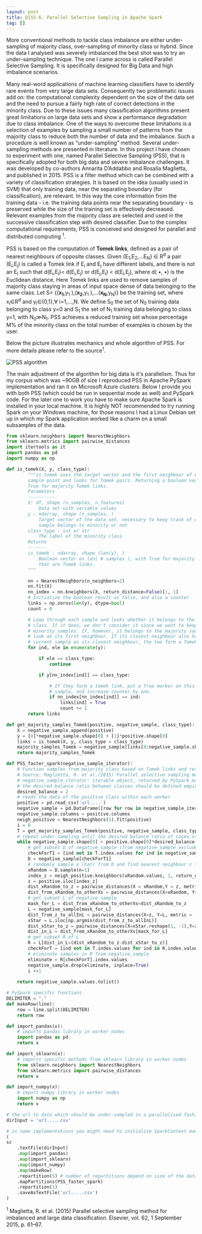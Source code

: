 ```yaml
---
layout: post
title: DISS-6. Parallel Selective Sampling in Apache Spark
tag: []
---
```


More conventional methods to tackle class imbalance are either under-sampling of majority class, over-sampling of minority class or hybrid. Since the data I analysed was severely imbalanced the best shot was to try an under-sampling technique. The one I came across is called Parallel Selective Sampling. It is specifically designed for Big Data and high imbalance scenarios. 

Many real-word applications of machine learning classiﬁers have to identify rare events from very large data sets. Consequently two problematic issues add on: the computational complexity dependent on the size of the data set and the need to pursue a fairly high rate of correct detections in the minority class. Due to these issues many classiﬁcation algorithms present great limitations on large data sets and show a performance degradation due to class imbalance. One of the ways to overcome these limitations is a selection of examples by sampling a small number of patterns from the majority class to reduce both the number of data and the imbalance. Such a procedure is well known as “under-sampling” method. Several under-sampling methods are presented in literature. In this project I have chosen to experiment with one, named Parallel Selective Sampling (PSS), that is specifically adopted for both big data and severe imbalance challenges. It was developed by co-authors Annarita D’Addabbo and Rosalia Maglietta, and published in 2015. PSS is a ﬁlter method which can be combined with a variety of classiﬁcation strategies. It is based on the idea (usually used in SVM) that only training data, near the separating boundary (for classiﬁcation), are relevant. In this way the core information from the training data - i.e. the training data points near the separating boundary - is preserved while the size of the training set is effectively decreased. Relevant examples from the majority class are selected and used in the successive classiﬁcation step with desired classifier. Due to the complex computational requirements, PSS is conceived and designed for parallel and distributed computing <sup>1</sup>.

PSS is based on the computation of **Tomek links**, deﬁned as a pair of nearest neighbours of opposite classes. Given {E<sub>1</sub>,E<sub>2</sub>,…E<sub>N</sub>} ∈ R<sup>d</sup> a pair (E<sub>i</sub>,E<sub>j</sub>) is called a Tomek link if E<sub>i</sub> and E<sub>j</sub> have different labels, and there is not an E<sub>l</sub> such that d(E<sub>i</sub>,E<sub>l</sub>)< d(E<sub>i</sub>,E<sub>j</sub>) or d(E<sub>j</sub>,E<sub>l</sub>) < d(E<sub>i</sub>,E<sub>j</sub>), where d( •, •) is the Euclidean distance. Here Tomek links are used to remove samples of majority class staying in areas of input space dense of data belonging to the same class.
Let S= {(**x<sub>1</sub>**,y<sub>1</sub> ),(**x<sub>2</sub>**,y<sub>1</sub> ),…(**x<sub>N</sub>**,y<sub>N</sub>)} be the training set, where x<sub>i</sub>∈R<sup>d</sup>  and y<sub>i</sub>∈{0,1},∀ i=1,…,N. We deﬁne S<sub>0</sub> the set of N<sub>0</sub> training data belonging to class y=0 and S<sub>1</sub> the set of N<sub>1</sub>  training data belonging to class y=1, with N<sub>0</sub>≫N<sub>1</sub>. PSS achieves a reduced training set whose percentage M% of the minority class on the total number of examples is chosen by the user.

Below the picture illustrates mechanics and whole algorithm of PSS. For more details please refer to the source<sup>1</sup>.

![PSS algorithm](../images/PSSalgorithm.JPG)

The main adjustment of the algorithm for big data is it's parallelism. Thus for my corpus which was ~90GB of size I reproduced PSS in Apache PySpark implementation and ran it on Microsoft Azure clusters. Below I provide you with both PSS (which could be run in sequential mode as well) and PySpark code. For the later one to work you have to make sure Apache Spark is installed in your local machine. It is highly NOT recommended to try running Spark on your Windows machine, for those reasons I had a Linux Debian set up in which my Spark application worked like a charm on a small subsamples of the data.

```python
from sklearn.neighbors import NearestNeighbors
from sklearn.metrics import pairwise_distances
import itertools as it
import pandas as pd
import numpy as np

def is_tomek(X, y, class_type):
        """is_tomek uses the target vector and the first neighbour of every
        sample point and looks for Tomek pairs. Returning a boolean vector with
        True for majority Tomek links.
        Parameters
        ----------
        X: df, shape (n_samples, n_features)
            Data set with variable values
        y : ndarray, shape (n_samples, )
            Target vector of the data set, necessary to keep track of whether a
            sample belongs to minority or not
        class_type : int or str
            The label of the minority class.
        Returns
        -------
        is_tomek : ndarray, shape (len(y), )
            Boolean vector on len( # samples ), with True for majority samples
            that are Tomek links.
        """

        nn = NearestNeighbors(n_neighbors=2)
        nn.fit(X)
        nn_index = nn.kneighbors(X, return_distance=False)[:, 1]
        # Initialize the boolean result as false, and also a counter
        links = np.zeros(len(y), dtype=bool)
        count = 0

        # Loop through each sample and looks whether it belongs to the minority
        # class. If it does, we don't consider it since we want to keep all
        # minority samples. If, however, it belongs to the majority sample we
        # look at its first neighbour. If its closest neighbour also has the
        # current sample as its closest neighbour, the two form a Tomek link.
        for ind, ele in enumerate(y):

            if ele == class_type:
                continue

            if y[nn_index[ind]] == class_type:

                # If they form a tomek link, put a True marker on this
                # sample, and increase counter by one.
                if nn_index[nn_index[ind]] == ind:
                    links[ind] = True
                    count += 1
        return links

def get_majority_samples_Tomek(positive, negative_sample, class_type):
    X = negative_sample.append(positive)
    y = [0]*negative_sample.shape[0] + [1]*positive.shape[0]
    links = is_tomek(X, y, class_type = class_type)
    majority_samples_Tomek = negative_sample[links[0:negative_sample.shape[0]]]
    return majority_samples_Tomek

def PSS_faster_spark(negative_sample_iterator):
    # Function samples from majority class based on Tomek links and returns reduced samples of majority class
    # Source: Maglietta, R. et al.(2015) Parallel selective sampling method for imbalanced and large data. 
    # negative_sample_iterator: iterable object, returned by PySpark mapPartition function. iterable object contains rows of the partition.
    # the desired balance ratio between classes should be defined empirically
    desired_balance = 2 
    # reads the data of the positive class within each worker
    positive = pd.read_csv('url....') 
    negative_sample = pd.DataFrame([row for row in negative_sample_iterator], dtype = float)
    negative_sample.columns = positive.columns
    neigh_positive = NearestNeighbors(1).fit(positive)
    i = 0
    T = get_majority_samples_Tomek(positive, negative_sample, class_type = 1)
    # repeat under-sampling until the desired balance ratio of cases vs. controls is reached
    while negative_sample.shape[0] > positive.shape[0]*desired_balance: 
        # get subset D of negative_sample (from negative_sample exclude Tomek links)
        checkForT1 = [ind not in T.index.values for ind in negative_sample.index.values]
        D = negative_sample[checkForT1]
        # randomly sample x (hat) from D and find nearest neighbour z from minority class
        xRandom = D.sample(n=1)
        index_z = neigh_positive.kneighbors(xRandom.values, 1, return_distance=False)[0]
        z = positive.iloc[index_z]
        dist_xRandom_to_z = pairwise_distances(X = xRandom,Y = z, metric = 'matching')[0][0]
        dist_from_xRandom_to_otherXs = pairwise_distances(X=xRandom, Y=negative_sample, metric = 'matching')[0]
        # get subset L of negative_sample
        mask_for_L = dist_from_xRandom_to_otherXs<dist_xRandom_to_z
        L = negative_sample[mask_for_L]    
        dist_from_z_to_allInL = pairwise_distances(X=z, Y=L, metric = 'matching')[0]
        xStar = L.iloc[np.argmin(dist_from_z_to_allInL)]
        dist_xStar_to_z = pairwise_distances(X=xStar.reshape(1, -1),Y=z, metric = 'matching')[0][0]
        dist_in_L = dist_from_xRandom_to_otherXs[mask_for_L]
        # get subset R of L
        R = L[dist_in_L<(dist_xRandom_to_z-dist_xStar_to_z)]
        checkForT = [ind not in T.index.values for ind in R.index.values]
        # eliminate samples in R from negative_sample
        eliminate = R[checkForT].index.values
        negative_sample.drop(eliminate, inplace=True)
        i +=1
        
    return negative_sample.values.tolist()

# PySpark specific functions
DELIMITER = ","
def makeRow(line):
    row = line.split(DELIMITER)
    return row

def import_pandas(x):
    # imports pandas library in worker nodes
    import pandas as pd
    return x

def import_sklearn(x):
    # imports specific methods from sklearn library in worker nodes
    from sklearn.neighbors import NearestNeighbors
    from sklearn.metrics import pairwise_distances
    return x

def import_numpy(x):
    # import numpy library in worker nodes
    import numpy as np
    return x

# the url to data which should be under-sampled in a parallelised fashion. This case it was all negative samples.
dirInput = 'url.....csv'

# in some implementations you might need to initialize SparkContext manually. On how to do that see here: http://spark.apache.org/docs/latest/programming-guide.html#initializing-spark
(
sc
    .textFile(dirInput)
    .map(import_pandas)
    .map(import_sklearn)
    .map(import_numpy)
    .map(makeRow)
    .repartition(5) # number of repartitions depend on size of the data, how fast is the algorithm to undersample, how many cases you'd like to have at the end of under-sampling, etc.
    .mapPartitions(PSS_faster_spark)
    .repartition(1)
    .saveAsTextFile('url.....csv')
)

```

<sup>1</sup> Maglietta, R. et al. (2015) Parallel selective sampling method for imbalanced and large data classiﬁcation. Elsevier, vol. 62, 1 September 2015, p. 61–67.
